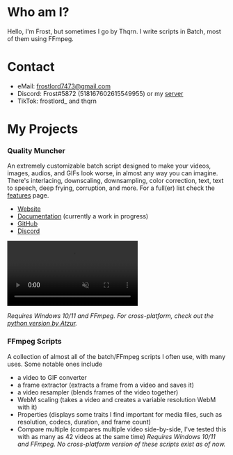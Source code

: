 # Who am I?
Hello, I'm Frost, but sometimes I go by Thqrn. I write scripts in Batch, most of them using FFmpeg. 

# Contact
- eMail: frostlord7473@gmail.com
- Discord: Frost#5872 (518167602615549955) or my [server](https://discord.qualitymuncher.lgbt)
- TikTok: frostlord_ and thqrn

# My Projects
### Quality Muncher
An extremely customizable batch script designed to make your videos, images, audios, and GIFs look worse, in almost any way you can imagine. There's interlacing, downscaling, downsampling, color correction, text, text to speech, deep frying, corruption, and more. For a full(er) list check the [features](https://qualitymuncher.lgbt/features) page.
- [Website](https://qualitymuncher.lgbt)
- [Documentation](https://qualitymuncher.lgbt/docs) (currently a work in progress)
- [GitHub](https://github.qualitymuncher.lgbt)
- [Discord](https://discord.qualitymuncher.lgbt)

<video controls autoplay muted loop style="animation-duration: 1.5s;" class="previewimage secret center moveup image">
<source src="https://qualitymuncher.lgbt/videos/qualitymuncherdemo.mp4" type="video/mp4">
Your browser does not support the video tag.
</video>

*Requires Windows 10/11 and FFmpeg. For cross-platform, check out the [python version by Atzur](https://py.qualitymuncher.lgbt).*

### FFmpeg Scripts
A collection of almost all of the batch/FFmpeg scripts I often use, with many uses. Some notable ones include
- a video to GIF converter
- a frame extractor (extracts a frame from a video and saves it)
- a video resampler (blends frames of the video together)
- WebM scaling (takes a video and creates a variable resolution WebM with it)
- Properties (displays some traits I find important for media files, such as resolution, codecs, duration, and frame count)
- Compare multiple (compares multiple video side-by-side, I've tested this with as many as 42 videos at the same time)
*Requires Windows 10/11 and FFmpeg. No cross-platform version of these scripts exist as of now.*